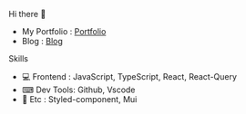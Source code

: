Hi there 👋

* My Portfolio : [Portfolio](https://shimseongho.netlify.app/)
* Blog : [Blog](https://velog.io/@tlatjdgh3778) 

Skills
* 💻 Frontend : JavaScript, TypeScript, React, React-Query
* ⌨ Dev Tools: Github, Vscode
* 🎨 Etc : Styled-component, Mui
